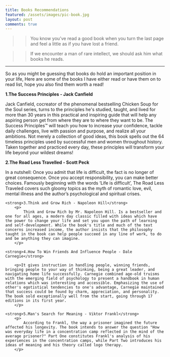 ```yaml
---
title: Books Recommendations
featured: /assets/images/pic-book.jpg
layout: post
comments: true
---
```


> > You know you’ve read a good book when you turn the last page and feel a little as if you have lost a friend.



<p></p>


> >  If we encounter a man of rare intellect, we should ask him what books he reads.


-------------------------------------------------------------------------

<p>So as you might be guessing that books do hold an important position in your life, Here are some of the books I have either read or have them on to read list, hope you also find them worth a read! </p>

<p> 
	<strong>1.The Success Principles - Jack Canfield</strong>
		<p>Jack Canfield, cocreator of the phenomenal bestselling Chicken Soup for the Soul series, turns to the principles he's studied, taught, and lived for more than 30 years in this practical and inspiring guide that will help any aspiring person get from where they are to where they want to be.
		The Success Principles™ will teach you how to increase your confidence, tackle daily challenges, live with passion and purpose, and realize all your ambitions. Not merely a collection of good ideas, this book spells out the 64 timeless principles used by successful men and women throughout history. Taken together and practiced every day, these principles will transform your life beyond your wildest dreams!
		</p>
	<strong>2.The Road Less Travelled - Scott Peck</strong>
		<p>In a nutshell: Once you admit that life is difficult, the fact is no longer of great consequence. Once you accept responsibility, you can make better choices. Famously beginning with the words ‘Life is difficult’, The Road Less Traveled covers such gloomy topics as the myth of romantic love, evil, mental illness and the author’s psychological and spiritual crises.
		</p>
	
	<strong>3.Think and Grow Rich - Napoleon Hill</strong>
		<p>
			Think and Grow Rich by Mr. Napoleon Hill. Is a bestseller and one for all ages, a modern day classic filled with ideas which have the power to change your life and set you upon the path of learning and self-development. While the book's title and much of the text concerns increased income, the author insists that the philosophy taught in the book can help people succeed in any line of work, to do and be anything they can imagine.
		</p>
	
	<strong>4.How To Win Friends And Influence People - Dale Carnegie</strong>
	 
		<p>It gives instruction in handling people, winning friends, bringing people to your way of thinking, being a great leader, and navigating home life successfully. Carnegie combined age-old truisms with the emerging field of psychology to present a handbook in human relations which was interesting and accessible. Emphasizing the use of other's egotistical tendencies to one's advantage, Carnegie maintained that success could be found by charm, appreciation, and personality. The book sold exceptionally well from the start, going through 17 editions in its first year.
	 	</p>
	
	<strong>5.Man's Search for Meaning - Viktor Frankl</strong>
		<p>
			According to Frankl, the way a prisoner imagined the future affected his longevity. The book intends to answer the question "How was everyday life in a concentration camp reflected in the mind of the average prisoner?" Part One constitutes Frankl's analysis of his experiences in the concentration camps, while Part Two introduces his ideas of meaning and his theory called logo therapy.
		</p>
</p>

